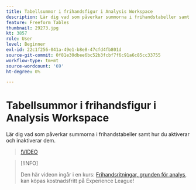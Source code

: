 ```yaml
---
title: Tabellsummor i frihandsfigur i Analysis Workspace
description: Lär dig vad som påverkar summorna i frihandstabeller samt hur du aktiverar och inaktiverar dem.
feature: Freeform Tables
thumbnail: 29273.jpg
kt: 3857
role: User
level: Beginner
exl-id: 22c1f256-041a-49e1-b8e8-47cfd4fb801d
source-git-commit: 0f81e30dbee6bc52b3fcbf7f6c91a6c85cc33755
workflow-type: tm+mt
source-wordcount: '69'
ht-degree: 0%

---
```


# Tabellsummor i frihandsfigur i Analysis Workspace

Lär dig vad som påverkar summorna i frihandstabeller samt hur du aktiverar och inaktiverar dem.

>[!VIDEO](https://video.tv.adobe.com/v/29273/?quality=12&learn=on)

>[!INFO]
>
> Den här videon ingår i en kurs: [Frihandsritningar, grunden för analys](https://experienceleague.adobe.com/?recommended=Analytics-U-1-2020.3), kan köpas kostnadsfritt på Experience League!
